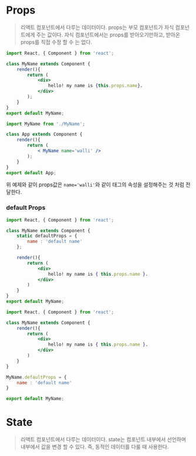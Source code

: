 # Props

> 리액트 컴포넌트에서 다루는 데이터이다. props는 부모 컴포넌트가 자식 컴포넌트에게 주는 값이다. 자식 컴포넌트에서는 props를 받아오기만하고, 받아온 props를 직접 수정 할 수 는 없다.

```jsx
import React, { Component } from 'react';

class MyName extends Component {
    render(){
        return (
            <div>
                hello! my name is {this.props.name}.
            </div>
        );
    }
}
export default MyName;
```

```jsx
import MyName from './MyName';

class App extends Component {
    render(){
        return (
            < MyName name='walli' />
        );
    }
}
export default App;
```

위 예제와 같이 props값은 `name='walli'`와 같이 태그의 속성을 설정해주는 것 처럼 전달한다.



### default Props

```jsx
import React, { Component } from 'react';

class MyName extends Component {
    static defaultProps = {
        name : 'default name'
    };

	render(){
        return (
            <div>
                hello! my name is { this.props.name }.
            </div>
        )
	}
}
export default MyName;
```

```jsx
import React, { Component } from 'react';

class MyName extends Component {
	render(){
        return (
            <div>
                hello! my name is { this.props.name }.
            </div>
        )
	}
}

MyName.defaultProps = {
    name : 'default name'
}

export default MyName;
```





# State

> 리액트 컴포넌트에서 다루는 데이터이다. state는 컴포넌트 내부에서 선언하며 내부에서 값을 변경 할 수 있다. 즉, 동적인 데이터를 다룰 때 사용한다.